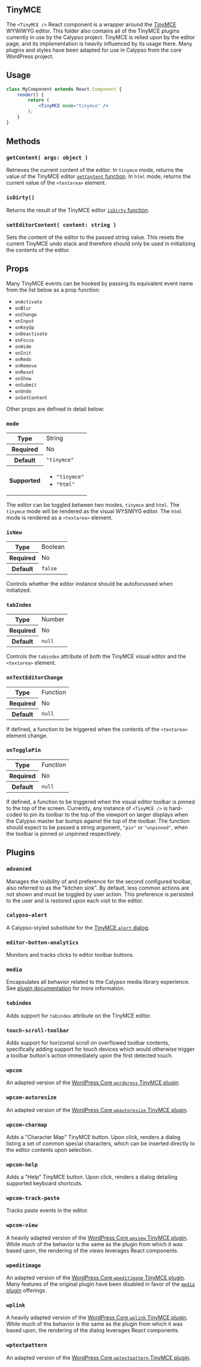 TinyMCE
-------

The `<TinyMCE />` React component is a wrapper around the [TinyMCE](http://www.tinymce.com/) WYWIWYG editor. This folder also contains all of the TinyMCE plugins currently in use by the Calypso project. TinyMCE is relied upon by the editor page, and its implementation is heavily influenced by its usage there. Many plugins and styles have been adapted for use in Calypso from the core WordPress project.

## Usage

```jsx
class MyComponent extends React.Component {
	render() {
		return (
			<TinyMCE mode="tinymce" />
		);
	}
}
```

## Methods

### `getContent( args: object )`

Retrieves the current content of the editor. In `tinymce` mode, returns the value of the TinyMCE editor [`getContent` function](http://www.tinymce.com/wiki.php/api4:method.tinymce.Editor.getContent). In `html` mode, returns the current value of the `<textarea>` element.

### `isDirty()`

Returns the result of the TinyMCE editor [`isDirty` function](http://www.tinymce.com/wiki.php/api4:method.tinymce.Editor.isDirty).

### `setEditorContent( content: string )`

Sets the content of the editor to the passed string value. This resets the current TinyMCE undo stack and therefore should only be used in initializing the contents of the editor.

## Props

Many TinyMCE events can be hooked by passing its equivalent event name from the list below as a prop function:

- `onActivate`
- `onBlur`
- `onChange`
- `onInput`
- `onKeyUp`
- `onDeactivate`
- `onFocus`
- `onHide`
- `onInit`
- `onRedo`
- `onRemove`
- `onReset`
- `onShow`
- `onSubmit`
- `onUndo`
- `onSetContent`

Other props are defined in detail below:

### `mode`

<table>
	<tr><th>Type</th><td>String</td></tr>
	<tr><th>Required</th><td>No</td></tr>
	<tr><th>Default</th><td><code>"tinymce"</code></td></tr>
	<tr>
		<th>Supported</th>
		<td>
			<ul>
				<li><code>"tinymce"</code></li>
				<li><code>"html"</code></li>
			</ul>
		</td>
	</tr>
</table>

The editor can be toggled between two modes, `tinymce` and `html`. The `tinymce` mode will be rendered as the visual WYSIWYG editor. The `html` mode is rendered as a `<textarea>` element.

### `isNew`

<table>
	<tr><th>Type</th><td>Boolean</td></tr>
	<tr><th>Required</th><td>No</td></tr>
	<tr><th>Default</th><td><code>false</code></td></tr>
</table>

Controls whether the editor instance should be autofocussed when initialized.

### `tabIndex`

<table>
	<tr><th>Type</th><td>Number</td></tr>
	<tr><th>Required</th><td>No</td></tr>
	<tr><th>Default</th><td><code>null</code></td></tr>
</table>

Controls the `tabindex` attribute of both the TinyMCE visual editor and the `<textarea>` element.

### `onTextEditorChange`

<table>
	<tr><th>Type</th><td>Function</td></tr>
	<tr><th>Required</th><td>No</td></tr>
	<tr><th>Default</th><td><code>null</code></td></tr>
</table>

If defined, a function to be triggered when the contents of the `<textarea>` element change.

### `onTogglePin`

<table>
	<tr><th>Type</th><td>Function</td></tr>
	<tr><th>Required</th><td>No</td></tr>
	<tr><th>Default</th><td><code>null</code></td></tr>
</table>

If defined, a function to be triggered when the visual editor toolbar is pinned to the top of the screen. Currently, any instance of `<TinyMCE />` is hard-coded to pin its toolbar to the top of the viewport on larger displays when the Calypso master bar bumps against the top of the toolbar. The function should expect to be passed a string argument, `"pin"` or `"unpinned"`, when the toolbar is pinned or unpinned respectively.

## Plugins

### `advanced`

Manages the visibility of and preference for the second configured toolbar, also referred to as the "kitchen sink". By default, less common actions are not shown and must be toggled by user action. This preference is persisted to the user and is restored upon each visit to the editor.

### `calypso-alert`

A Calypso-styled substitute for the [TinyMCE `alert` dialog](http://www.tinymce.com/wiki.php/api4:method.tinymce.ui.MessageBox.alert).

### `editor-button-analytics`

Monitors and tracks clicks to editor toolbar buttons.

### `media`

Encapsulates all behavior related to the Calypso media library experience. See [plugin documentation](plugins/media/README.md) for more information.

### `tabindex`

Adds support for `tabindex` attribute on the TinyMCE editor.

### `touch-scroll-toolbar`

Adds support for horizontal scroll on overflowed toolbar contents, specifically adding support for touch devices which would otherwise trigger a toolbar button's action immediately upon the first detected touch.

### `wpcom`

An adapted version of the [WordPress Core `wordpress` TinyMCE plugin](https://github.com/WordPress/WordPress/blob/4.3.1/wp-includes/js/tinymce/plugins/wordpress/plugin.js).

### `wpcom-autoresize`

An adapted version of the [WordPress Core `wpautoresize` TinyMCE plugin](https://github.com/WordPress/WordPress/tree/4.3.1/wp-includes/js/tinymce/plugins/wpautoresize/plugin.js).

### `wpcom-charmap`

Adds a "Character Map" TinyMCE button. Upon click, renders a dialog listing a set of common special characters, which can be inserted directly to the editor contents upon selection.

### `wpcom-help`

Adds a "Help" TinyMCE button. Upon click, renders a dialog detailing supported keyboard shortcuts.

### `wpcom-track-paste`

Tracks paste events in the editor.

### `wpcom-view`

A heavily adapted version of the [WordPress Core `wpview` TinyMCE plugin](https://github.com/WordPress/WordPress/blob/4.3.1/wp-includes/js/tinymce/plugins/wpview/plugin.js). While much of the behavior is the same as the plugin from which it was based upon, the rendering of the views leverages React components.

### `wpeditimage`

An adapted version of the [WordPress Core `wpeditimage` TinyMCE plugin](https://github.com/WordPress/WordPress/blob/4.3.1/wp-includes/js/tinymce/plugins/wpeditimage/plugin.js). Many features of the original plugin have been disabled in favor of the [`media` plugin](plugins/media/README.md) offerings.

### `wplink`

A heavily adapted version of the [WordPress Core `wplink` TinyMCE plugin](https://github.com/WordPress/WordPress/blob/4.3.1/wp-includes/js/tinymce/plugins/wplink/plugin.js). While much of the behavior is the same as the plugin from which it was based upon, the rendering of the dialog leverages React components.

### `wptextpattern`

An adapted version of the [WordPress Core `wptextpattern` TinyMCE plugin](https://github.com/WordPress/WordPress/blob/4.3.1/wp-includes/js/tinymce/plugins/wptextpattern/plugin.js).
